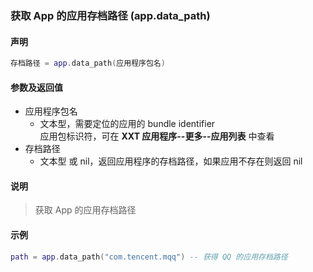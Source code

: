 ### 获取 App 的应用存档路径 \(**app\.data\_path**\)


#### 声明
```lua
存档路径 = app.data_path(应用程序包名)
```


#### 参数及返回值
- 应用程序包名
    - 文本型，需要定位的应用的 bundle identifier  
    应用包标识符，可在 **XXT 应用程序\-\-更多\-\-应用列表** 中查看  
- 存档路径
    - 文本型 或 nil，返回应用程序的存档路径，如果应用不存在则返回 nil


#### 说明
> 获取 App 的应用存档路径  


#### 示例  
```lua
path = app.data_path("com.tencent.mqq") -- 获得 QQ 的应用存档路径
```

